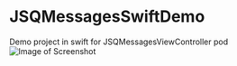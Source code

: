 # JSQMessagesSwiftDemo
Demo project in swift for JSQMessagesViewController pod
![Image of Screenshot](https://raw.githubusercontent.com/qx/JSQMessagesSwiftViewController/master/screenshot/Simulator%20Screen%20Shot%202016%E5%B9%B41%E6%9C%887%E6%97%A5%2019.40.25.png
)
